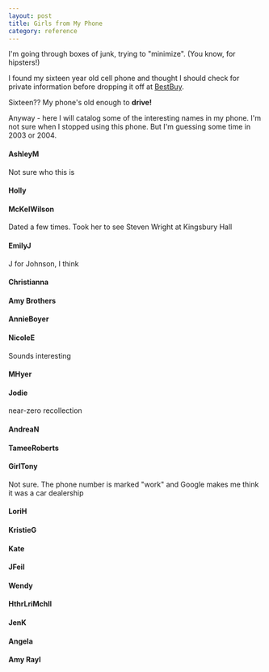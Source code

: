 ```yaml
---
layout: post
title: Girls from My Phone
category: reference
---
```

I'm going through boxes of junk, trying to "minimize". (You know, for hipsters!)

I found my sixteen year old cell phone and thought I should check for private information before dropping it off at [BestBuy](https://www.washingtonpost.com/news/true-crime/wp/2017/04/03/records-show-deep-ties-between-fbi-and-best-buy-computer-technicians-looking-for-child-porn/).

Sixteen?? My phone's old enough to **drive!**

Anyway - here I will catalog some of the interesting names in my phone.
I'm not sure when I stopped using this phone. But I'm guessing some time in 2003 or 2004.

#### AshleyM
Not sure who this is
#### Holly
#### McKelWilson
Dated a few times. Took her to see Steven Wright at Kingsbury Hall
#### EmilyJ
J for Johnson, I think
#### Christianna
#### Amy Brothers
#### AnnieBoyer
#### NicoleE
Sounds interesting
#### MHyer
#### Jodie
near-zero recollection
#### AndreaN
#### TameeRoberts
#### GirlTony
Not sure. The phone number is marked "work" and Google makes me think it was a car dealership
#### LoriH
#### KristieG
#### Kate
#### JFeil
#### Wendy
#### HthrLriMchll
#### JenK
#### Angela
#### Amy Rayl
